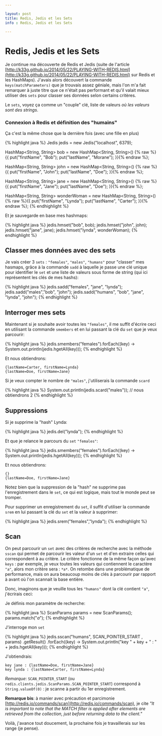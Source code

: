 ```yaml
---

layout: post
title: Redis, Jedis et les Sets
info : Redis, Jedis et les Sets

---
```


# Redis, Jedis et les Sets

Je continue ma découverte de Redis et Jedis (suite de l'article [http://k33g.github.io/2014/05/22/PLAYING-WITH-REDIS.html](http://k33g.github.io/2014/05/22/PLAYING-WITH-REDIS.html) sur Redis et les HashMaps). J'avais alors découvert la commande `keys(matchParameters)` que je trouvais assez géniale, mais l'on m'a fait remarquer à juste titre que ce n'était pas performant et qu'il valait mieux utiliser des `sets` pour classer ses données selon certains critères.

Le `sets`, voyez ça comme un "couple" clé, liste de valeurs *où les valeurs sont des strings*.

### Connexion à Redis et définition des "humains"

Ça c'est la même chose que la dernière fois (avec une fille en plus)

{% highlight java %}
Jedis jedis = new Jedis("localhost", 6379);

HashMap<String, String> bob = new HashMap<String, String>() {% raw %}{{
  put("firstName", "Bob");
  put("lastName", "Morane");
}}{% endraw %};

HashMap<String, String> john = new HashMap<String, String>() {% raw %}{{
  put("firstName", "John");
  put("lastName", "Doe");
}}{% endraw %};

HashMap<String, String> jane = new HashMap<String, String>() {% raw %}{{
  put("firstName", "Jane");
  put("lastName", "Doe");
}}{% endraw %};

HashMap<String, String> wonderWoman = new HashMap<String, String>() {% raw %}{{
  put("firstName", "Lynda");
  put("lastName", "Carter");
}}{% endraw %};
{% endhighlight %}

Et je sauvegarde en base mes hashmaps:

{% highlight java %}
jedis.hmset("bob", bob);
jedis.hmset("john", john);
jedis.hmset("jane", jane);
jedis.hmset("lynda", wonderWoman);
{% endhighlight %}

## Classer mes données avec des sets

Je vais créer 3 `sets` : `"females"`, `"males"`, `"humans"` pour "classer" mes hasmaps, grâce à la commande `sadd` à laquelle je passe une clé unique pour identifier le `set` et une liste de valeurs sous forme de string (qui ici représentent les clés de mes hashs):

{% highlight java %}
jedis.sadd("females", "jane", "lynda");
jedis.sadd("males","bob", "john"); 
jedis.sadd("humans", "bob", "jane", "lynda", "john");
{% endhighlight %}

## Interroger mes sets

Maintenant si je souhaite avoir toutes les `"females"`, il me suffit d'écrire ceci en utilisant la commande `smembers` et en lui passant la clé du `set` que je veux parcourir:

{% highlight java %}
jedis.smembers("females").forEach((key) -> System.out.println(jedis.hgetAll(key)));
{% endhighlight %}

Et nous obtiendrons:

    {lastName=Carter, firstName=Lynda}
    {lastName=Doe, firstName=Jane}

Si je veux compter le nombre de `"males"`, j'utiliserais la commande `scard`

{% highlight java %}
System.out.println(jedis.scard("males")); // nous obtiendrons 2
{% endhighlight %}

## Suppressions

Si je supprime la "hash" Lynda:

{% highlight java %}
jedis.del("lynda");
{% endhighlight %}

Et que je relance le parcours du `set` `"females"`:

{% highlight java %}
jedis.smembers("females").forEach((key) -> System.out.println(jedis.hgetAll(key)));
{% endhighlight %}

Et nous obtiendrons:

    {}
    {lastName=Doe, firstName=Jane}

Notez bien que la suppression de la "hash" ne supprime pas l'enregistrement dans le `set`, ce qui est logique, mais tout le monde peut se tromper.

Pour supprimer un enregistrement du `set`, il suffit d'utiliser la commande `srem` en lui passant la clé du `set` et la valeur à supprimer:

{% highlight java %}
jedis.srem("females","lynda");
{% endhighlight %}

## Scan

On peut parcourir un `set` avec des critères de recherche avec la méthode `sscan` qui permet de parcourir les valeur d'un `set` et d'en extraire celles qui correspondent à au critère. Le critère fonctionne de la même façon qu'avec `keys` : par exemple, je veux toutes les valeurs qui contiennent le caractère `"a"`, alors mon critère sera : `*a*`. On retombe dans une problématique de performance, mais on aura beaucoup moins de clés à parcourir par rapport à avant où l'on scannait la base entière.

Donc, imaginons que je veuille tous les `"humans"` dont la clé contient `"a"`, j'écrirais ceci:

Je définis mon paramètre de recherche:

{% highlight java %}
ScanParams params = new ScanParams();
params.match("*a*");
{% endhighlight %}

J'interroge mon `set`

{% highlight java %}
jedis.sscan("humans", SCAN_POINTER_START , params)
      .getResult()
      .forEach((key) -> System.out.println("key " + key + " : " + jedis.hgetAll(key)));
{% endhighlight %}

J'obtiendrais:

    key jane : {lastName=Doe, firstName=Jane}
    key lynda : {lastName=Carter, firstName=Lynda}

*Remarque*: `SCAN_POINTER_START` (ou `redis.clients.jedis.ScanParams.SCAN_POINTER_START`) correspond à `String.valueOf(0)` : je scanne à partir du 1er enregistrement.

**Remarque bis**: à manier avec précaution et parcimonie [http://redis.io/commands/scan](http://redis.io/commands/scan), je cite *"It is important to note that the MATCH filter is applied after elements are retrieved from the collection, just before returning data to the client."*

Voilà, j'avance tout doucement, la prochaine fois je travaillerais sur les range (je pense).

